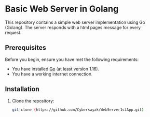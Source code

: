 # Basic Web Server in Golang

This repository contains a simple web server implementation using Go (Golang). The server responds with a html pages message for every request.

## Prerequisites

Before you begin, ensure you have met the following requirements:
- You have installed [Go](https://golang.org/doc/install) (at least version 1.16).
- You have a working internet connection.

## Installation

1. Clone the repository:

   ```bash
   git clone (https://github.com/Cybersayak/WebServer1stApp.git)
